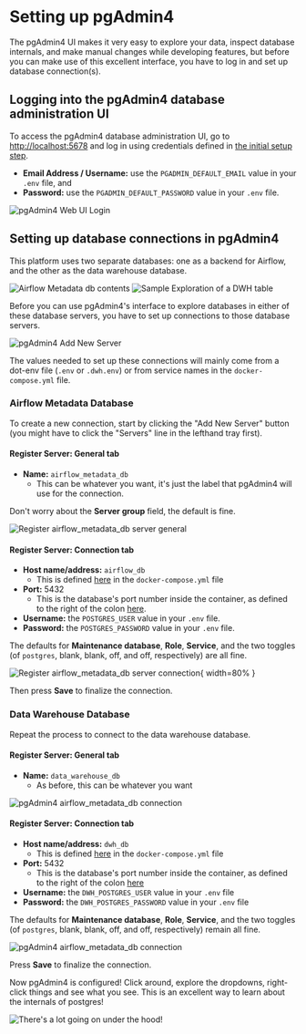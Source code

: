 # Setting up pgAdmin4

The pgAdmin4 UI makes it very easy to explore your data, inspect database internals, and make manual changes while developing features, but before you can make use of this excellent interface, you have to log in and set up database connection(s).

## Logging into the pgAdmin4 database administration UI
To access the pgAdmin4 database administration UI, go to [http://localhost:5678](http://localhost:5678) and log in using credentials defined in [the initial setup step](/setup/getting_setup).

* **Email Address / Username:** use the `PGADMIN_DEFAULT_EMAIL` value in your `.env` file, and
* **Password:** use the `PGADMIN_DEFAULT_PASSWORD` value in your `.env` file.

![pgAdmin4 Web UI Login](/assets/imgs/systems/pgAdmin_web_interface_login_view.png)

## Setting up database connections in pgAdmin4

This platform uses two separate databases: one as a backend for Airflow, and the other as the data warehouse database.

![Airflow Metadata db contents](/assets/imgs/pgAdmin4/Airflow_metadata_db_example_table.png)
![Sample Exploration of a DWH table](/assets/imgs/pgAdmin4/Geospatial_query_and_data_in_pgAdmin4.png)

Before you can use pgAdmin4's interface to explore databases in either of these database servers, you have to set up connections to those database servers.

![pgAdmin4 Add New Server](/assets/imgs/pgAdmin4/Landing_page_view.png)

The values needed to set up these connections will mainly come from a dot-env file (`.env` or `.dwh.env`) or from service names in the `docker-compose.yml` file.

### Airflow Metadata Database
To create a new connection, start by clicking the "Add New Server" button (you might have to click the "Servers" line in the lefthand tray first).


#### Register Server: General tab

* **Name:** `airflow_metadata_db`
    * This can be whatever you want, it's just the label that pgAdmin4 will use for the connection.

Don't worry about the **Server group** field, the default is fine.

![Register airflow_metadata_db server general](/assets/imgs/pgAdmin4/Setting_up_pgAdmin4_connection_to_airflow_metadata_pg1.png)

#### Register Server: Connection tab

* **Host name/address:** `airflow_db`
    * This is defined [here](https://github.com/MattTriano/analytics_data_where_house/blob/c75869ba6fae5c033e6601b9203fd178148f2777/docker-compose.yml#L34) in the `docker-compose.yml` file
* **Port:** 5432 
    * This is the database's port number inside the container, as defined to the right of the colon [here](https://github.com/MattTriano/analytics_data_where_house/blob/c75869ba6fae5c033e6601b9203fd178148f2777/docker-compose.yml#L44).
* **Username:** the `POSTGRES_USER` value in your `.env` file.
* **Password:** the `POSTGRES_PASSWORD` value in your `.env` file.

The defaults for **Maintenance database**, **Role**, **Service**, and the two toggles (of `postgres`, blank, blank, off, and off, respectively) are all fine.

![Register airflow_metadata_db server connection](/assets/imgs/pgAdmin4/Setting_up_pgAdmin4_connection_to_airflow_metadata_pg2.png){ width=80% }

Then press **Save** to finalize the connection.

### Data Warehouse Database

Repeat the process to connect to the data warehouse database.

#### Register Server: General tab

* **Name:** `data_warehouse_db`
    * As before, this can be whatever you want

![pgAdmin4 airflow_metadata_db connection](/assets/imgs/pgAdmin4/Setting_up_pgAdmin4_connection_to_data_warehouse_db_pg1.png)

#### Register Server: Connection tab

* **Host name/address:** `dwh_db`
    * This is defined [here](https://github.com/MattTriano/analytics_data_where_house/blob/c75869ba6fae5c033e6601b9203fd178148f2777/docker-compose.yml#L61) in the `docker-compose.yml` file
* **Port:** 5432 
    * This is the database's port number inside the container, as defined to the right of the colon [here](https://github.com/MattTriano/analytics_data_where_house/blob/c75869ba6fae5c033e6601b9203fd178148f2777/docker-compose.yml#L71)
* **Username:** the `DWH_POSTGRES_USER` value in your `.env` file
* **Password:** the `DWH_POSTGRES_PASSWORD` value in your `.env` file

The defaults for **Maintenance database**, **Role**, **Service**, and the two toggles (of `postgres`, blank, blank, off, and off, respectively) remain all fine.

![pgAdmin4 airflow_metadata_db connection](/assets/imgs/pgAdmin4/Setting_up_pgAdmin4_connection_to_data_warehouse_db_pg2.png)

Press **Save** to finalize the connection.

Now pgAdmin4 is configured! Click around, explore the dropdowns, right-click things and see what you see. This is an excellent way to learn about the internals of postgres!

![There's a lot going on under the hood!](/assets/imgs/pgAdmin4/so_much_to_see.png)
